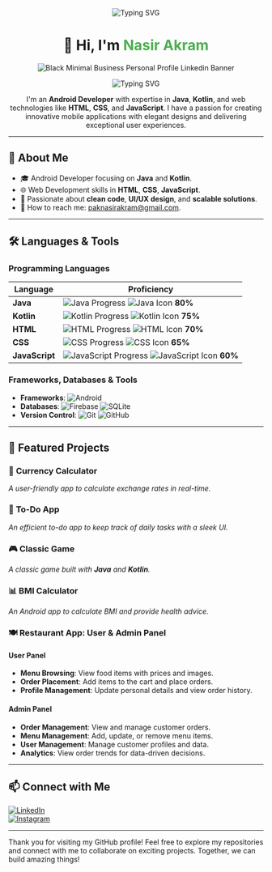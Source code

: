 <div align="center">
<img src="https://readme-typing-svg.herokuapp.com?font=Roboto+Slab&color=%2336BCF7&size=30&center=true&vCenter=true&width=500&lines=Meet+Me;"alt="Typing SVG">

# 👋 Hi, I'm <span style="color:#4CAF50; font-weight:bold;">Nasir Akram</span>
![Black Minimal Business Personal Profile Linkedin Banner](https://github.com/user-attachments/assets/2cdc68a9-0e1a-4a04-9808-aa7f83b67f64)

<img src="https://readme-typing-svg.herokuapp.com?font=Roboto+Slab&color=%2336BCF7&size=30&center=true&vCenter=true&width=500&lines=I+am+Nasir+Akram;Android+Developer;Java+%26+Kotlin+Enthusiast;Web+Technologies+Specialist;Passionate+about+Innovation" alt="Typing SVG">

</div>

<div align="center">

I'm an **Android Developer** with expertise in **Java**, **Kotlin**, and web technologies like **HTML**, **CSS**, and **JavaScript**. I have a passion for creating innovative mobile applications with elegant designs and delivering exceptional user experiences.

</div>

---

## 🚀 **About Me**

- 🎓 Android Developer focusing on **Java** and **Kotlin**.
- 🌐 Web Development skills in **HTML**, **CSS**, **JavaScript**.
- 🎯 Passionate about **clean code**, **UI/UX design**, and **scalable solutions**.
- 📧 How to reach me: [paknasirakram@gmail.com](mailto:paknasirakram@gmail.com).

---

## 🛠️ **Languages & Tools**

### **Programming Languages**

| Language       | Proficiency |
|----------------|-------------|
| **Java**       | ![Java Progress](https://path_to_animated_gif_or_svg) ![Java Icon](https://img.shields.io/badge/Java-007396?logo=java&logoColor=white) **80%** |
| **Kotlin**     | ![Kotlin Progress](https://path_to_animated_gif_or_svg) ![Kotlin Icon](https://img.shields.io/badge/Kotlin-7F52FF?logo=kotlin&logoColor=white) **75%** |
| **HTML**       | ![HTML Progress](https://path_to_animated_gif_or_svg) ![HTML Icon](https://img.shields.io/badge/HTML5-E34F26?logo=html5&logoColor=white) **70%** |
| **CSS**        | ![CSS Progress](https://path_to_animated_gif_or_svg) ![CSS Icon](https://img.shields.io/badge/CSS3-1572B6?logo=css3&logoColor=white) **65%** |
| **JavaScript** | ![JavaScript Progress](https://path_to_animated_gif_or_svg) ![JavaScript Icon](https://img.shields.io/badge/JavaScript-F7DF1E?logo=javascript&logoColor=black) **60%** |


### **Frameworks, Databases & Tools**

- **Frameworks**: ![Android](https://img.shields.io/badge/-Android-3DDC84?logo=android&logoColor=white&style=flat)
- **Databases**: ![Firebase](https://img.shields.io/badge/-Firebase-FFCA28?logo=firebase&logoColor=black&style=flat) ![SQLite](https://img.shields.io/badge/-SQLite-003B57?logo=sqlite&logoColor=white&style=flat)
- **Version Control**: ![Git](https://img.shields.io/badge/-Git-F05032?logo=git&logoColor=white&style=flat) ![GitHub](https://img.shields.io/badge/-GitHub-181717?logo=github&logoColor=white&style=flat)

---

## 🌟 **Featured Projects**

### 🚀 **Currency Calculator**
_A user-friendly app to calculate exchange rates in real-time._

### 📝 **To-Do App**
_An efficient to-do app to keep track of daily tasks with a sleek UI._

### 🎮 **Classic Game**
_A classic game built with **Java** and **Kotlin**._

### 📊 **BMI Calculator**
_An Android app to calculate BMI and provide health advice._

### 🍽️ **Restaurant App: User & Admin Panel**

#### **User Panel**
- **Menu Browsing**: View food items with prices and images.
- **Order Placement**: Add items to the cart and place orders.
- **Profile Management**: Update personal details and view order history.

#### **Admin Panel**
- **Order Management**: View and manage customer orders.
- **Menu Management**: Add, update, or remove menu items.
- **User Management**: Manage customer profiles and data.
- **Analytics**: View order trends for data-driven decisions.

---

## 📫 **Connect with Me**

[![LinkedIn](https://img.shields.io/badge/-LinkedIn-0077B5?logo=linkedin&logoColor=white&style=flat)](https://www.linkedin.com/in/nasir-akram-387522211)  
[![Instagram](https://img.shields.io/badge/-Instagram-E4405F?logo=instagram&logoColor=white&style=flat)](https://www.instagram.com/nasirakramn)

---

Thank you for visiting my GitHub profile! Feel free to explore my repositories and connect with me to collaborate on exciting projects. Together, we can build amazing things!
